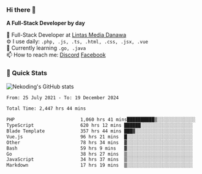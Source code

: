 ### Hi there 👋

**A Full-Stack Developer by day**

🔭 Full-Stack Developer at [Lintas Media Danawa](https://www.lintasmediadanawa.com/)  
⚙️ I use daily: `.php, .js, .ts, .html, .css, .jsx, .vue`  
🌱 Currently learning `.go, .java`  
📫 How to reach me: [Discord](https://discordapp.com/users/984448732999327766)  [Facebook](https://fb.me/tyvandi)  

### 🚀 Quick Stats  

![Nekoding's GitHub stats](https://github-readme-stats.vercel.app/api?username=nekoding&show_icons=true)

<!--START_SECTION:waka-->

```txt
From: 25 July 2021 - To: 19 December 2024

Total Time: 2,447 hrs 44 mins

PHP                        1,060 hrs 41 mins██████████▒░░░░░░░░░░░░░░   41.99 %
TypeScript                 620 hrs 12 mins ██████░░░░░░░░░░░░░░░░░░░   24.55 %
Blade Template             357 hrs 44 mins ███▓░░░░░░░░░░░░░░░░░░░░░   14.16 %
Vue.js                     96 hrs 21 mins  █░░░░░░░░░░░░░░░░░░░░░░░░   03.81 %
Other                      78 hrs 34 mins  ▓░░░░░░░░░░░░░░░░░░░░░░░░   03.11 %
Bash                       59 hrs 9 mins   ▓░░░░░░░░░░░░░░░░░░░░░░░░   02.34 %
Go                         38 hrs 27 mins  ▒░░░░░░░░░░░░░░░░░░░░░░░░   01.52 %
JavaScript                 34 hrs 37 mins  ▒░░░░░░░░░░░░░░░░░░░░░░░░   01.37 %
Markdown                   17 hrs 19 mins  ▒░░░░░░░░░░░░░░░░░░░░░░░░   00.69 %
```

<!--END_SECTION:waka-->

<!--
**nekoding/nekoding** is a ✨ _special_ ✨ repository because its `README.md` (this file) appears on your GitHub profile.

Here are some ideas to get you started:

- 🔭 I’m currently working on ...
- 🌱 I’m currently learning ...
- 👯 I’m looking to collaborate on ...
- 🤔 I’m looking for help with ...
- 💬 Ask me about ...
- 📫 How to reach me: ...
- 😄 Pronouns: ...
- ⚡ Fun fact: ...
-->
